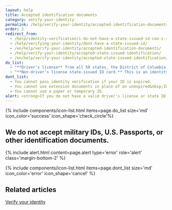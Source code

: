 ```yaml
---
layout: help
title: Accepted identification documents
category: verify-your-identity
permalink: /help/verify-your-identity/accepted-identification-documents/
order: 2
redirect_from:
  - /help/identity-verification/i-do-not-have-a-state-issued-id-can-i-still-verify-my-identity/
  - /help/verifying-your-identity/dont-have-a-state-issued-id/
  - /en/help/verify-your-identity/accepted-identification-documents/
  - /help/verify-your-identity/accepted-state-issued-identification/
  - /en/help/verify-your-identity/accepted-state-issued-identification/
do_list:
  - "**Driver’s license** from all 50 states, the District of Columbia (DC), and other U.S. territories (Guam, U.S. Virgin Islands, American Samoa, Mariana Islands, and Puerto Rico)."
  - "**Non-driver’s license state-issued ID card.** This is an identity document issued by the state, the District of Columbia (DC), or U.S. territory that asserts identity but does not give driving privileges."
dont_list:
  - You cannot pass identity verification if your ID is expired.
  - You cannot use extension documents in place of an unexpired&nbsp;ID.
  - You cannot use a paper or temporary ID.
alert: <strong>If you do not have a valid driver's license or state ID card, you cannot use Login.gov for identity verification.</strong> Please contact the partner agency’s help center to find out what you can do instead.
---
```


{% include components/icon-list.html items=page.do_list size='md' icon_color='success' icon_shape='check_circle'%}

## We do not accept military IDs, U.S. Passports, or other identification documents.

{% include alert.html content=page.alert type='error' role='alert' class='margin-bottom-2' %}

{% include components/icon-list.html items=page.dont_list size='md' icon_color='error' icon_shape='cancel' %}

## Related articles 

[Verify your identity](/help/verify-your-identity/how-to-verify-your-identity/)
